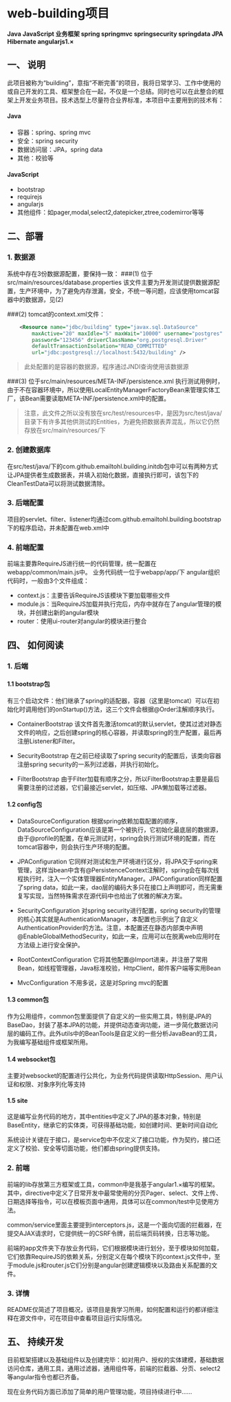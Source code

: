 # web-building项目

**Java JavaScript 业务框架 spring springmvc springsecurity springdata JPA Hibernate angularjs1.×**

## 一、 说明
此项目被称为“building”，意指“不断完善”的项目，我将日常学习、工作中使用的或自己开发的工具、框架整合在一起，不仅是一个总结。同时也可以在此整合的框架上开发业务项目。技术选型上尽量符合业界标准，本项目中主要用到的技术有：
#### Java
 - 容器：spring、spring mvc
 - 安全：spring security
 - 数据访问层：JPA，spring data
 - 其他：校验等
 
#### JavaScript
- bootstrap
- requirejs
- angularjs
- 其他组件：如pager,modal,select2,datepicker,ztree,codemirror等等

## 二、部署
### 1. 数据源
系统中存在3份数据源配置，要保持一致：
###(1) 位于src/main/resources/database.properties
该文件主要为开发测试提供数据源配置，生产环境中，为了避免内存泄漏，安全，不统一等问题，应该使用tomcat容器中的数据源，见(2)

###(2) tomcat的context.xml文件：
```xml
	<Resource name="jdbc/building" type="javax.sql.DataSource"
		maxActive="20" maxIdle="5" maxWait="10000" username="postgres"
		password="123456" driverClassName="org.postgresql.Driver"
		defaultTransactionIsolation="READ_COMMITTED"
		url="jdbc:postgresql://localhost:5432/building" />
```
> 此处配置的是容器的数据源，程序通过JNDI查询使用该数据源

###(3) 位于src/main/resources/META-INF/persistence.xml
执行测试用例时，由于不在容器环境中，所以使用LocalEntityManagerFactoryBean来管理实体工厂，该Bean需要读取META-INF/persistence.xml中的配置。
> 注意，此文件之所以没有放在src/test/resources中，是因为src/test/java/目录下有许多其他供测试的Entities，为避免把数据表弄混乱，所以它仍然存放在src/main/resources/下

### 2. 创建数据库
在src/test/java/下的com.github.emailtohl.building.initdb包中可以有两种方式让JPA提供者生成数据表，并填入初始化数据，直接执行即可，该包下的CleanTestData可以将测试数据清除。

### 3. 后端配置
项目的servlet、filter、listener均通过com.github.emailtohl.building.bootstrap下的程序启动，并未配置在web.xml中

### 4. 前端配置
前端主要靠RequireJS进行统一的代码管理，统一配置在webapp/common/main.js中。
业务代码统一位于webapp/app/下
angular组织代码时，一般由3个文件组成：
- context.js：主要告诉RequireJS该模块下要加载哪些文件
- module.js：当RequireJS加载并执行完后，内存中就存在了angular管理的模块，并创建出新的angular模块
- router：使用ui-router对angular的模块进行整合

## 四、 如何阅读
### 1. 后端
#### 1.1 bootstrap包
有三个启动文件：他们继承了spring的适配器，容器（这里是tomcat）可以在初始化时调用他们的onStartup()方法，这三个文件会根据@Order注解顺序执行。

- ContainerBootstrap 该文件首先激活tomcat的默认servlet，使其过滤对静态文件的响应，之后创建spring的核心容器，并读取spring的生产配置，最后再注册Listener和Filter。

- SecurityBootstrap 在之前已经读取了spring security的配置后，该类向容器注册spring security的一系列过滤器，并执行初始化。

- FilterBootstrap 由于Filter加载有顺序之分，所以FilterBootstrap主要是最后需要注册的过滤器，它们最接近servlet，如压缩、JPA懒加载等过滤器。

#### 1.2 config包
- DataSourceConfiguration 根据spring依赖加载配置的顺序，DataSourceConfiguration应该是第一个被执行，它初始化最底层的数据源，由于@profile的配置，在单元测试时，spring会执行测试环境的配置，而在tomcat容器中，则会执行生产环境的配置。

- JPAConfiguration 它同样对测试和生产环境进行区分，将JPA交于spring来管理，这样当bean中含有@PersistenceContext注解时，spring会在每次线程执行时，注入一个实体管理器EntityManager。JPAConfiguration同样配置了spring data，如此一来，dao层的编码大多只在接口上声明即可，而无需重复写实现，当然特殊需求在源代码中也给出了优雅的解决方案。

- SecurityConfiguration 对spring security进行配置，spring security的管理的核心其实就是AuthenticationManager，本配置也示例出了自定义AuthenticationProvider的方法。注意，本配置还在静态内部类中声明@EnableGlobalMethodSecurity，如此一来，应用可以在脱离web应用时在方法级上进行安全保护。

- RootContextConfiguration 它将其他配置@Import进来，并注册了常用Bean，如线程管理器，Java标准校验，HttpClient，邮件客户端等实用Bean

- MvcConfiguration 不用多说，这是对Spring mvc的配置

#### 1.3 common包
作为公用组件，common包里面提供了自定义的一些实用工具，特别是JPA的BaseDao，封装了基本JPA的功能，并提供动态查询功能，进一步简化数据访问层的编码工作。此外utils中的BeanTools是自定义的一些分析JavaBean的工具，为我编写基础组件或框架所用。

#### 1.4 websocket包
主要对websocket的配置进行公共化，为业务代码提供读取HttpSession、用户认证和权限、对象序列化等支持

#### 1.5 site
这是编写业务代码的地方，其中entities中定义了JPA的基本对象，特别是BaseEntity，继承它的实体类，可获得基础功能，如创建时间、更新时间自动化

系统设计关键在于接口，是service包中不仅定义了接口功能，作为契约，接口还定义了校验、安全等切面功能，他们都由spring提供支持。

### 2. 前端
前端的lib存放第三方框架或工具，common中是我基于angular1.×编写的框架。
其中，directive中定义了日常开发中最常使用的分页Pager、select、文件上传、日期选择等指令，可以在模板页面中通用，具体可以在common/test中见使用方法。

common/service里面主要提到interceptors.js，这是一个面向切面的拦截器，在提交AJAX请求时，它提供统一的CSRF令牌，前后端页码转换，日志等功能。

前端的app文件夹下存放业务代码，它们根据模块进行划分，至于模块如何加载，它们依靠RequireJS的依赖关系，分别定义在每个模块下的context.js文件中，至于module.js和router.js它们分别是angular创建逻辑模块以及路由关系配置的文件。

### 3. 详情
README仅简述了项目概况，该项目是我学习所用，如何配置和运行的都详细注释在源文件中，可在项目中查看项目运行实际情况。

## 五、 持续开发
目前框架搭建以及基础组件以及创建完毕：如对用户、授权的实体建模，基础数据访问仓库，通用工具，通用过滤器，通用组件等，前端的拦截器、分页、select2等angular指令也都已齐备。

现在业务代码方面已添加了简单的用户管理功能，项目持续进行中……
